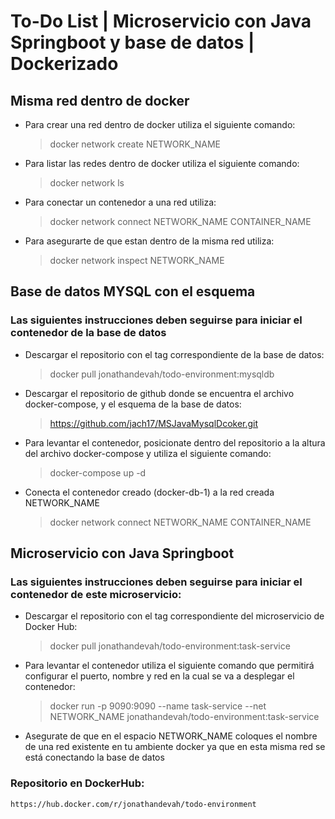 
# To-Do List | Microservicio con Java Springboot y base de datos | Dockerizado

## Misma red dentro de docker
* Para crear una red dentro de docker utiliza el siguiente comando: 
    >docker network create NETWORK_NAME
* Para listar las redes dentro de docker utiliza el siguiente comando: 
    >docker network ls
* Para conectar un contenedor a una red utiliza:
    >docker network connect NETWORK_NAME CONTAINER_NAME
* Para asegurarte de que estan dentro de la misma red utiliza:
    >docker network inspect NETWORK_NAME


## Base de datos MYSQL con el esquema 
### Las siguientes instrucciones deben seguirse para iniciar el contenedor de la base de datos
* Descargar el repositorio con el tag correspondiente de la base de datos: 
    >docker pull jonathandevah/todo-environment:mysqldb
* Descargar el repositorio de github donde se encuentra el archivo docker-compose, y el esquema de la base de datos:
    >https://github.com/jach17/MSJavaMysqlDcoker.git
* Para levantar el contenedor, posicionate dentro del repositorio a la altura del archivo docker-compose y utiliza el siguiente comando: 
    >docker-compose up -d
* Conecta el contenedor creado (docker-db-1) a la red creada NETWORK_NAME
    >docker network connect NETWORK_NAME CONTAINER_NAME



## Microservicio con Java Springboot
### Las siguientes instrucciones deben seguirse para iniciar el contenedor de este microservicio:
* Descargar el repositorio con el tag correspondiente del microservicio de Docker Hub:
    >docker pull jonathandevah/todo-environment:task-service

* Para levantar el contenedor utiliza el siguiente comando que permitirá configurar el puerto, nombre y red en la cual se va a desplegar el contenedor: 
    >docker run -p 9090:9090 --name task-service --net NETWORK_NAME jonathandevah/todo-environment:task-service

* Asegurate de que en el espacio NETWORK_NAME coloques el nombre de una red existente en tu ambiente docker ya que en esta misma red se está conectando la base de datos

### Repositorio en DockerHub: 
    https://hub.docker.com/r/jonathandevah/todo-environment 

